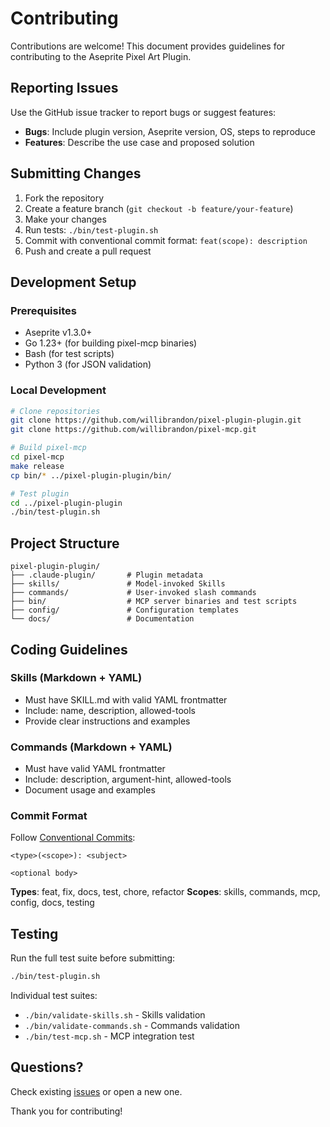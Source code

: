 # Contributing

Contributions are welcome! This document provides guidelines for contributing to the Aseprite Pixel Art Plugin.

## Reporting Issues

Use the GitHub issue tracker to report bugs or suggest features:
- **Bugs**: Include plugin version, Aseprite version, OS, steps to reproduce
- **Features**: Describe the use case and proposed solution

## Submitting Changes

1. Fork the repository
2. Create a feature branch (`git checkout -b feature/your-feature`)
3. Make your changes
4. Run tests: `./bin/test-plugin.sh`
5. Commit with conventional commit format: `feat(scope): description`
6. Push and create a pull request

## Development Setup

### Prerequisites
- Aseprite v1.3.0+
- Go 1.23+ (for building pixel-mcp binaries)
- Bash (for test scripts)
- Python 3 (for JSON validation)

### Local Development
```bash
# Clone repositories
git clone https://github.com/willibrandon/pixel-plugin-plugin.git
git clone https://github.com/willibrandon/pixel-mcp.git

# Build pixel-mcp
cd pixel-mcp
make release
cp bin/* ../pixel-plugin-plugin/bin/

# Test plugin
cd ../pixel-plugin-plugin
./bin/test-plugin.sh
```

## Project Structure

```
pixel-plugin-plugin/
├── .claude-plugin/       # Plugin metadata
├── skills/               # Model-invoked Skills
├── commands/             # User-invoked slash commands
├── bin/                  # MCP server binaries and test scripts
├── config/               # Configuration templates
└── docs/                 # Documentation
```

## Coding Guidelines

### Skills (Markdown + YAML)
- Must have SKILL.md with valid YAML frontmatter
- Include: name, description, allowed-tools
- Provide clear instructions and examples

### Commands (Markdown + YAML)
- Must have valid YAML frontmatter
- Include: description, argument-hint, allowed-tools
- Document usage and examples

### Commit Format
Follow [Conventional Commits](https://www.conventionalcommits.org/):

```
<type>(<scope>): <subject>

<optional body>
```

**Types**: feat, fix, docs, test, chore, refactor
**Scopes**: skills, commands, mcp, config, docs, testing

## Testing

Run the full test suite before submitting:
```bash
./bin/test-plugin.sh
```

Individual test suites:
- `./bin/validate-skills.sh` - Skills validation
- `./bin/validate-commands.sh` - Commands validation
- `./bin/test-mcp.sh` - MCP integration test

## Questions?

Check existing [issues](https://github.com/willibrandon/pixel-plugin-plugin/issues) or open a new one.

Thank you for contributing!
